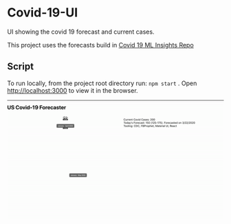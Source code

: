 # Covid-19-UI
UI showing the covid 19 forecast and current cases.

This project uses the forecasts build in [Covid 19 ML Insights Repo](https://github.com/Abiaina/Covid-19-ML-Insights)

## Script

To run locally, from the project root directory run: `npm start`  .
Open [http://localhost:3000](http://localhost:3000) to view it in the browser.

![Output sample](ezgif.com-crop.gif)